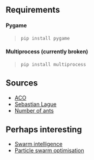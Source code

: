 ## Requirements

#### Pygame
> `pip install pygame`

#### Multiprocess (currently broken)
> `pip install multiprocess`

## Sources

- [ACO](https://en.wikipedia.org/wiki/Ant_colony_optimization_algorithms)
- [Sebastian Lague](https://www.youtube.com/watch?v=X-iSQQgOd1A&t=848s)
- [Number of ants](https://www.diva-portal.org/smash/get/diva2:1214402/FULLTEXT01.pdf)

## Perhaps interesting
- [Swarm intelligence](http://www.scholarpedia.org/article/Swarm_intelligence)
- [Particle swarm optimisation](http://www.scholarpedia.org/article/Particle_swarm_optimization)
